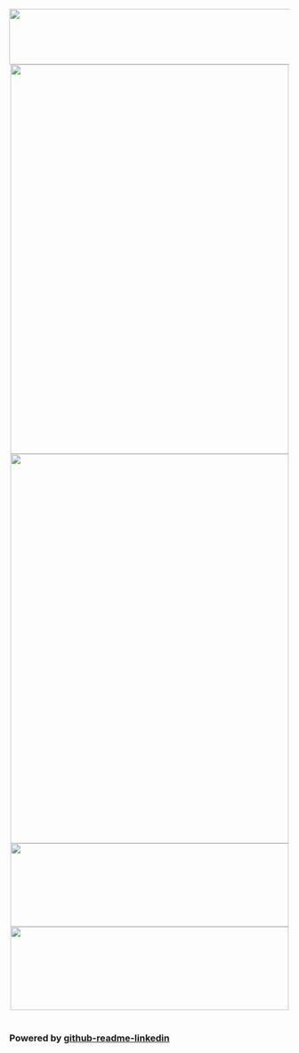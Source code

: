 <br>
<img src="https://github-readme-linkedin.vercel.app/user?username=soroush-chehresa" width="730" height="100" />
<div align="center">
  <img src="https://github-readme-linkedin.vercel.app/experience?username=soroush-chehresa&limit=6" width="500" height="700" />
  <img src="https://github-readme-linkedin.vercel.app/skills?username=soroush-chehresa" width="500" height="700" />
</div>
<div align="center">
<img src="https://github-readme-linkedin.vercel.app/education?username=soroush-chehresa" width="500" height="150" />
<img src="https://github-readme-linkedin.vercel.app/languages?username=soroush-chehresa" width="500" height="150" />
</div>
<br>

### Powered by [github-readme-linkedin](https://github.com/soroushchehresa/github-readme-linkedin)<h2>

